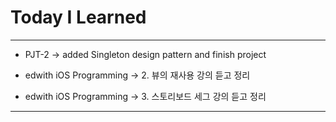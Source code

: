 # Today I Learned

---

- PJT-2 -> added Singleton design pattern and finish project

- edwith iOS Programming -> 2. 뷰의 재사용 강의 듣고 정리

- edwith iOS Programming -> 3. 스토리보드 세그 강의 듣고 정리

---
